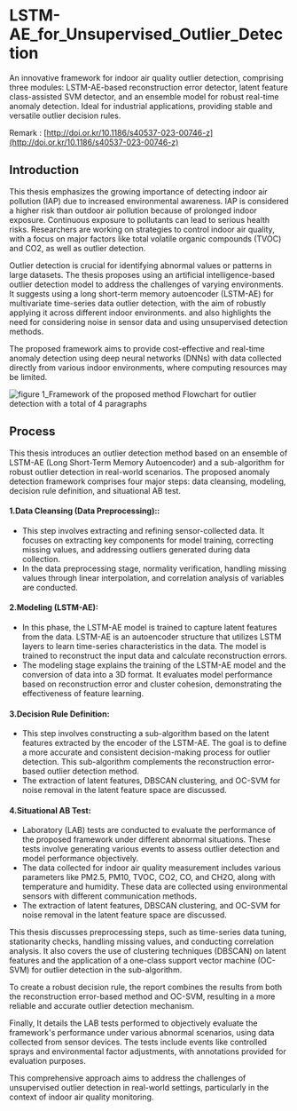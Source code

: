 # LSTM-AE_for_Unsupervised_Outlier_Detection
An innovative framework for indoor air quality outlier detection, comprising three modules: LSTM-AE-based reconstruction error detector, latent feature class-assisted SVM detector, and an ensemble model for robust real-time anomaly detection. Ideal for industrial applications, providing stable and versatile outlier decision rules.

Remark : [http://doi.or.kr/10.1186/s40537-023-00746-z](http://doi.or.kr/10.1186/s40537-023-00746-z)

## Introduction
This thesis emphasizes the growing importance of detecting indoor air pollution (IAP) due to increased environmental awareness. IAP is considered a higher risk than outdoor air pollution because of prolonged indoor exposure. Continuous exposure to pollutants can lead to serious health risks. Researchers are working on strategies to control indoor air quality, with a focus on major factors like total volatile organic compounds (TVOC) and CO2, as well as outlier detection.

Outlier detection is crucial for identifying abnormal values or patterns in large datasets. The thesis proposes using an artificial intelligence-based outlier detection model to address the challenges of varying environments. It suggests using a long short-term memory autoencoder (LSTM-AE) for multivariate time-series data outlier detection, with the aim of robustly applying it across different indoor environments. and also highlights the need for considering noise in sensor data and using unsupervised detection methods.

The proposed framework aims to provide cost-effective and real-time anomaly detection using deep neural networks (DNNs) with data collected directly from various indoor environments, where computing resources may be limited.

![figure 1_Framework of the proposed method  Flowchart for outlier detection with a total of 4 paragraphs](https://github.com/rootofdata/LSTM-AE_for_Unsupervised_Outlier_Detection/assets/86711374/2887e153-7702-4e69-8757-a16e77c025e1)

## Process
This thesis introduces an outlier detection method based on an ensemble of LSTM-AE (Long Short-Term Memory Autoencoder) and a sub-algorithm for robust outlier detection in real-world scenarios. The proposed anomaly detection framework comprises four major steps: data cleansing, modeling, decision rule definition, and situational AB test.

#### **1.Data Cleansing (Data Preprocessing):**:
- This step involves extracting and refining sensor-collected data. It focuses on extracting key components for model training, correcting missing values, and addressing outliers generated during data collection.  
- In the data preprocessing stage, normality verification, handling missing values through linear interpolation, and correlation analysis of variables are conducted.

#### **2.Modeling (LSTM-AE)**:
- In this phase, the LSTM-AE model is trained to capture latent features from the data. LSTM-AE is an autoencoder structure that utilizes LSTM layers to learn time-series characteristics in the data. The model is trained to reconstruct the input data and calculate reconstruction errors.
- The modeling stage explains the training of the LSTM-AE model and the conversion of data into a 3D format. It evaluates model performance based on reconstruction error and cluster cohesion, demonstrating the effectiveness of feature learning.

#### **3.Decision Rule Definition**:
- This step involves constructing a sub-algorithm based on the latent features extracted by the encoder of the LSTM-AE. The goal is to define a more accurate and consistent decision-making process for outlier detection. This sub-algorithm complements the reconstruction error-based outlier detection method.
- The extraction of latent features, DBSCAN clustering, and OC-SVM for noise removal in the latent feature space are discussed.

#### **4.Situational AB Test**:
- Laboratory (LAB) tests are conducted to evaluate the performance of the proposed framework under different abnormal situations. These tests involve generating various events to assess outlier detection and model performance objectively.
- The data collected for indoor air quality measurement includes various parameters like PM2.5, PM10, TVOC, CO2, CO, and CH2O, along with temperature and humidity. These data are collected using environmental sensors with different communication methods.
- The extraction of latent features, DBSCAN clustering, and OC-SVM for noise removal in the latent feature space are discussed.

This thesis discusses preprocessing steps, such as time-series data tuning, stationarity checks, handling missing values, and conducting correlation analysis. It also covers the use of clustering techniques (DBSCAN) on latent features and the application of a one-class support vector machine (OC-SVM) for outlier detection in the sub-algorithm.

To create a robust decision rule, the report combines the results from both the reconstruction error-based method and OC-SVM, resulting in a more reliable and accurate outlier detection mechanism.

Finally, It details the LAB tests performed to objectively evaluate the framework's performance under various abnormal scenarios, using data collected from sensor devices. The tests include events like controlled sprays and environmental factor adjustments, with annotations provided for evaluation purposes.

This comprehensive approach aims to address the challenges of unsupervised outlier detection in real-world settings, particularly in the context of indoor air quality monitoring.
